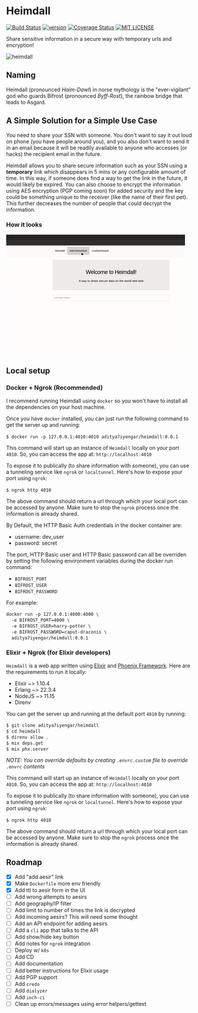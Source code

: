 # Heimdall

[![Build Status](https://github.com/aditya7iyengar/heimdall/workflows/Heimdall%20CI/badge.svg?branch=master)](https://github.com/aditya7iyengar/heimdall/actions?query=workflow%3A%22Heimdall+CI%22)
[![version](https://img.shields.io/badge/version-0.0.1-blue)](https://github.com/aditya7iyengar/heimdall/releases/tag/0.0.1)
[![Coverage Status](https://coveralls.io/repos/github/aditya7iyengar/heimdall/badge.svg?t=1Bje2f&branch=master)](https://coveralls.io/github/aditya7iyengar/heimdall?branch=master)
[![MIT LICENSE](https://img.shields.io/badge/license-MIT-blueviolet.svg)](https://github.com/aditya7iyengar/heimdall/blob/master/LICENSE)


Share sensitive information in a secure way with temporary urls and encryption!

![heimdall](https://media4.giphy.com/media/xE1QISPzqbUek/giphy.gif)

## Naming

Heimdall (pronounced _Haim-Dawl_) in norse mythology is the "ever-vigilant" god
who guards Bifrost (pronounced _Byff-Rost_), the rainbow bridge that leads to
Asgard.

## A Simple Solution for a Simple Use Case

You need to share your SSN with someone. You don't want to say it out loud
on phone (you have people around you), and you also don't want to send it in an
email because it will be readily available to anyone who accesses (or hacks)
the recipient email in the future.

Heimdall allows you to share secure information such as your SSN using a
__temporary__ link which disappears in 5 mins or any configurable amount of
time. In this way, if someone does find a way to get the link in the future, it
would likely be expired. You can also choose to encrypt the information using
AES encryption (PGP coming soon) for added security and the key could be
something unique to the receiver (like the name of their first pet). This
further decreases the number of people that could decrypt the information.

### How it looks

![demo](images/demo.gif)

## Local setup

### Docker + Ngrok (Recommended)

I recommend running Heimdall using `docker` so you won't have to install all the
dependencies on your host machine.

Once you have `docker` installed, you can just run the following command to
get the server up and running:

`$ docker run -p 127.0.0.1:4010:4010 aditya7iyengar/heimdall:0.0.1`

This command will start up an instance of `Heimdall` locally on your port
`4010`. So, you can access the app at: `http://localhost:4010`

To expose it to publically (to share information with someone), you can use
a tunneling service like `ngrok` or `localtunnel`. Here's how to expose your
port using `ngrok`:

`$ ngrok http 4010`

The above command should return a url through which your local port can be
accessed by anyone. Make sure to stop the `ngrok` process once the information
is already shared.

By Default, the HTTP Basic Auth credentials in the docker container are:

- username: dev_user
- password: secret

The port, HTTP Basic user and HTTP Basic password can all be overriden by
setting the following environment variables during the docker run command:

- `BIFROST_PORT`
- `BIFROST_USER`
- `BIFROST_PASSWORD`

For example:

```
docker run -p 127.0.0.1:4000:4000 \
  -e BIFROST_PORT=4000 \
  -e BIFROST_USER=harry-potter \
  -e BIFROST_PASSWORD=caput-draconis \
  aditya7iyengar/heimdall:0.0.1
```


### Elixir + Ngrok (for Elixir developers)

`Heimdall` is a web app written using [Elixir](https://elixir-lang.org/) and
[Phoenix Framework](phoenixframework.org). Here are the requirements to run it
locally:

- Elixir ~> 1.10.4
- Erlang ~> 22.3.4
- NodeJS ~> 11.15
- Direnv

You can get the server up and running at the default port `4010` by running:

```
$ git clone aditya7iyengar/heimdall
$ cd heimdall
$ direnv allow .
$ mix deps.get
$ mix phx.server
```

_NOTE: You can override defaults by creating `.envrc.custom` file to override
`.envrc` contents_

This command will start up an instance of `Heimdall` locally on your port
`4010`. So, you can access the app at: `http://localhost:4010`

To expose it to publically (to share information with someone), you can use
a tunneling service like `ngrok` or `localtunnel`. Here's how to expose your
port using `ngrok`:

`$ ngrok http 4010`

The above command should return a url through which your local port can be
accessed by anyone. Make sure to stop the `ngrok` process once the information
is already shared.


## Roadmap

- [X] Add "add aesir" link
- [X] Make `Dockerfile` more env friendly
- [X] Add ttl to aesir form in the UI
- [ ] Add wrong attempts to aesirs
- [ ] Add geography/IP filter
- [ ] Add limit to number of times the link is decrypted
- [ ] Add incoming aesirs? This will need some thought
- [ ] Add an API endpoint for adding aesirs
- [ ] Add a `cli` app that talks to the API
- [ ] Add show/hide key button
- [ ] Add notes for `ngrok` integration
- [ ] Deploy w/ `k8s`
- [ ] Add CD
- [ ] Add documentation
- [ ] Add better instructions for Elixir usage
- [ ] Add PGP support
- [ ] Add `credo`
- [ ] Add `dialyzer`
- [ ] Add `inch-ci`
- [ ] Clean up errors/messages using error helpers/gettext
